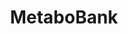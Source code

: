 ---
layout: top
title: MetaboBank
description: MetaboBank (https://mb.ddbj.nig.ac.jp)
pathname: index
category: metabobank
lang: ja
---